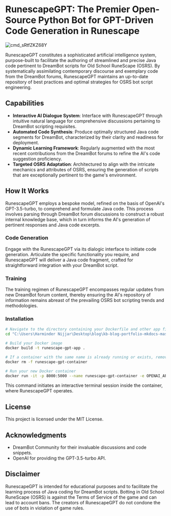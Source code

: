 # RunescapeGPT: The Premier Open-Source Python Bot for GPT-Driven Code Generation in Runescape

![cmd_sRtfZKZ68Y](https://github.com/harmindersinghnijjar/RunescapeGPT/assets/110620707/89713e9a-274c-4413-8896-ec52ca0216a5)

RunescapeGPT constitutes a sophisticated artificial intelligence system, purpose-built to facilitate the authoring of streamlined and precise Java code pertinent to DreamBot scripts for Old School RuneScape (OSRS). By systematically assimilating contemporary discourse and exemplary code from the DreamBot forums, RunescapeGPT maintains an up-to-date repository of best practices and optimal strategies for OSRS bot script engineering.

## Capabilities

- **Interactive AI Dialogue System**: Interface with RunescapeGPT through intuitive natural language for comprehensive discussions pertaining to DreamBot scripting requisites.
- **Automated Code Synthesis**: Produce optimally structured Java code segments for DreamBot, characterized by their clarity and readiness for deployment.
- **Dynamic Learning Framework**: Regularly augmented with the most recent contributions from the DreamBot forums to refine the AI's code suggestion proficiency.
- **Targeted OSRS Adaptation**: Architectured to align with the intricate mechanics and attributes of OSRS, ensuring the generation of scripts that are exceptionally pertinent to the game's environment.


## How It Works

RunescapeGPT employs a bespoke model, refined on the basis of OpenAI's GPT-3.5-turbo, to comprehend and formulate Java code. This process involves parsing through DreamBot forum discussions to construct a robust internal knowledge base, which in turn informs the AI's generation of pertinent responses and Java code excerpts.

### Code Generation

Engage with the RunescapeGPT via its dialogic interface to initiate code generation. Articulate the specific functionality you require, and RunescapeGPT will deliver a Java code fragment, crafted for straightforward integration with your DreamBot script.

### Training

The training regimen of RunescapeGPT encompasses regular updates from new DreamBot forum content, thereby ensuring the AI's repository of information remains abreast of the prevailing OSRS bot scripting trends and methodologies.

### Installation

```bash
# Navigate to the directory containing your Dockerfile and other app files
cd "C:\Users\Harminder Nijjar\Desktop\blog\kb-blog-portfolio-mkdocs-master\scripts\RAG\RunescapeGPT_v1.0.0"

# Build your Docker image
docker build -t runescape-gpt-app .

# If a container with the same name is already running or exists, remove it
docker rm -f runescape-gpt-container

# Run your new Docker container
docker run -it -p 8000:5000 --name runescape-gpt-container -e OPENAI_API_KEY=your_openai_api_key runescape-gpt-app

```

This command initiates an interactive terminal session inside the container, where RunescapeGPT operates.


## License
This project is licensed under the MIT License.

## Acknowledgments
- DreamBot Community for their invaluable discussions and code snippets.<br>
- OpenAI for providing the GPT-3.5-turbo API.<br>

## Disclaimer
RunescapeGPT is intended for educational purposes and to facilitate the learning process of Java coding for DreamBot scripts. Botting in Old School RuneScape (OSRS) is against the Terms of Service of the game and can lead to account bans. The creators of RunescapeGPT do not condone the use of bots in violation of game rules.
